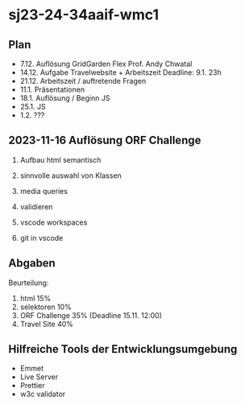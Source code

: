 # sj23-24-34aaif-wmc1

## Plan

- 7.12. Auflösung GridGarden Flex Prof. Andy Chwatal
- 14.12. Aufgabe Travelwebsite + Arbeitszeit Deadline: 9.1. 23h
- 21.12. Arbeitszeit / auftretende Fragen
- 11.1. Präsentationen
- 18.1. Auflösung / Beginn JS
- 25.1. JS
- 1.2. ???

## 2023-11-16 Auflösung ORF Challenge

1. Aufbau html semantisch
2. sinnvolle auswahl von Klassen
3. media queries
4. validieren

5. vscode workspaces
6. git in vscode

## Abgaben

Beurteilung:

1. html 15%
2. selektoren 10%
3. ORF Challenge 35% (Deadline 15.11. 12:00)
4. Travel Site 40%

## Hilfreiche Tools der Entwicklungsumgebung

-   Emmet
-   Live Server
-   Prettier
-   w3c validator

